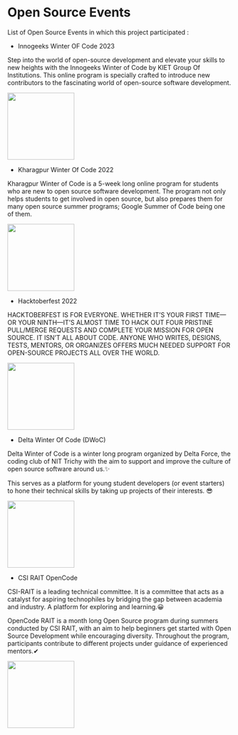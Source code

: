 # Open Source Events

List of Open Source Events in which this project participated :

- Innogeeks Winter OF Code 2023

Step into the world of open-source development and elevate your skills to new heights with the Innogeeks Winter of Code by KIET Group Of Institutions. This online program is specially crafted to introduce new contributors to the fascinating world of open-source software development.

<a href="https://github.com/prathimacode-hub"><img src="https://github.com/prathimacode-hub/prathimacode-hub/blob/main/Open%20Source%20Programs/Innogeeks%20Winter%20Of%20Code%202023/IWOC%20Logo.png" width=150px height=150px /></a>


- Kharagpur Winter Of Code 2022

Kharagpur Winter of Code is a 5-week long online program for students who are new to open source software development. The program not only helps students to get involved in open source, but also prepares them for many open source summer programs; Google Summer of Code being one of them.

<a href="https://github.com/prathimacode-hub"><img src="https://github.com/prathimacode-hub/prathimacode-hub/blob/main/Open%20Source%20Programs/Kharagpur%20Winter%20Of%20Code%202022/Kharagpur%20Winter%20Of%20Code.png" width=150px height=150px /></a>


- Hacktoberfest 2022

HACKTOBERFEST IS FOR EVERYONE. WHETHER IT’S YOUR FIRST TIME—OR YOUR NINTH—IT’S ALMOST TIME TO HACK OUT FOUR PRISTINE PULL/MERGE REQUESTS AND COMPLETE YOUR MISSION FOR OPEN SOURCE. IT ISN’T ALL ABOUT CODE. ANYONE WHO WRITES, DESIGNS, TESTS, MENTORS, OR ORGANIZES OFFERS MUCH NEEDED SUPPORT FOR OPEN-SOURCE PROJECTS ALL OVER THE WORLD.

<a href="https://github.com/prathimacode-hub"><img src="https://github.com/prathimacode-hub/prathimacode-hub/blob/main/Open%20Source%20Programs/Hacktoberfest%202022/Hacktoberfest%20Logo%202022.png" width=150px height=150px /></a>


- Delta Winter Of Code (DWoC)

Delta Winter of Code is a winter long program organized by Delta Force, the coding club of NIT Trichy with the aim to support and improve the culture of open source software around us.✨

This serves as a platform for young student developers (or event starters) to hone their technical skills by taking up projects of their interests. 😎

<a href="https://github.com/prathimacode-hub"><img src="https://github.com/prathimacode-hub/prathimacode-hub/blob/main/Open%20Source%20Programs/Delta%20Winter%20Of%20Code%202021/Delta-Winter-Of-Code.jpg" width=150px height=150px /></a>


- CSI RAIT OpenCode

CSI-RAIT is a leading technical committee. It is a committee that acts as a catalyst for aspiring technophiles by bridging the gap between academia and industry. A platform for exploring and learning.😀

OpenCode RAIT is a month long Open Source program during summers conducted by CSI RAIT, with an aim to help beginners get started with Open Source Development while encouraging diversity. Throughout the program, participants contribute to different projects under guidance of experienced mentors.✔

<a href="https://github.com/prathimacode-hub"><img src="https://github.com/prathimacode-hub/prathimacode-hub/blob/main/Open%20Source%20Programs/OpenCode%20CSIRAIT%202022/OpenCode%20Logo.png" width=150px height=150px /></a>
